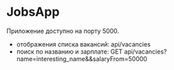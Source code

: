 JobsApp
=======

Приложение доступно на порту 5000. 

* отображения списка вакансий: api/vacancies
*  поиск по названию и зарплате: GET api/vacancies?name=interesting_name&&salaryFrom=50000
